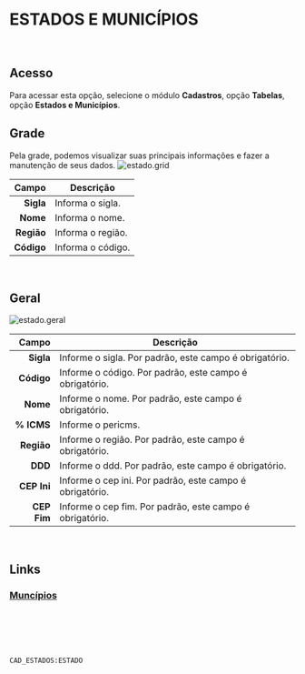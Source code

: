# ESTADOS E MUNICÍPIOS
<br>

## Acesso
Para acessar esta opção, selecione o módulo **Cadastros**, opção **Tabelas**, opção **Estados e Municípios**.
<br>

## Grade
Pela grade, podemos visualizar suas principais informações e fazer a manutenção de seus dados.
![estado.grid](https://raw.githubusercontent.com/netforcews/docs-siscom/master/cadastros/imagens/estado.grid.png)

Campo | Descrição
--:|---
**Sigla** | Informa o sigla.
**Nome** | Informa o nome.
**Região** | Informa o região.
**Código** | Informa o código.
<br>

## Geral
![estado.geral](https://raw.githubusercontent.com/netforcews/docs-siscom/master/cadastros/imagens/estado.geral.png)

Campo | Descrição
--:|---
**Sigla** | Informe o sigla. Por padrão, este campo é obrigatório.
**Código** | Informe o código. Por padrão, este campo é obrigatório.
**Nome** | Informe o nome. Por padrão, este campo é obrigatório.
**% ICMS** | Informe o pericms.
**Região** | Informe o região. Por padrão, este campo é obrigatório.
**DDD** | Informe o ddd. Por padrão, este campo é obrigatório.
**CEP Ini** | Informe o cep ini. Por padrão, este campo é obrigatório.
**CEP Fim** | Informe o cep fim. Por padrão, este campo é obrigatório.
<br>

## Links
### [Muncípios](/geral/municipio.md)
<br>
<br>
<br>
<br>

```CAD_ESTADOS:ESTADO```
